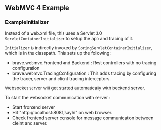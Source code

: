 ## WebMVC 4 Example

### ExampleInitializer

Instead of a web.xml file, this uses a Servlet 3.0
`ServletContainerInitializer` to setup the app and tracing of it.

`Initializer` is indirectly invoked by `SpringServletContainerInitializer`,
which is in the classpath. This sets up the following:

*   brave.webmvc.Frontend and Backend : Rest controllers with no tracing configuration
*   brave.webmvc.TracingConfiguration : This adds tracing by configuring the tracer, server and client tracing interceptors.

Websocket server will get started automatically with beckend server. 

To start the websocket communication with server :
   * Start frontend server
   * Hit "http://localhost:8081/sayhi" on web browser.
   * Check frontend server console for message communication between cleint and server.


